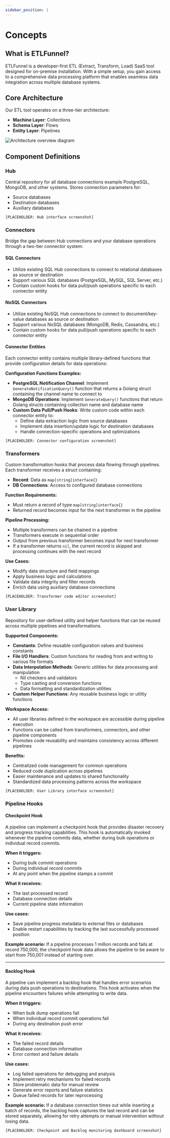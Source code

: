 ```yaml
---
sidebar_position: 1
---
```


# Concepts

## What is ETLFunnel?

ETLFunnel is a developer-first ETL (Extract, Transform, Load) SaaS tool designed for on-premise installation. With a simple setup, you gain access to a comprehensive data processing platform that enables seamless data integration across multiple database systems.

## Core Architecture

Our ETL tool operates on a three-tier architecture:

- **Machine Layer**: Collections
- **Schema Layer**: Flows  
- **Entity Layer**: Pipelines

![Architecture overview diagram](/img/architecture.svg)

## Component Definitions

### **Hub**
Central repository for all database connections example PostgreSQL, MongoDB, and other systems. Stores connection parameters for:
- Source databases
- Destination databases  
- Auxiliary databases

`[PLACEHOLDER: Hub interface screenshot]`

### **Connectors**
Bridge the gap between Hub connections and your database operations through a two-tier connector system:

#### **SQL Connectors**
- Utilize existing SQL Hub connections to connect to relational databases as source or destination
- Support various SQL databases (PostgreSQL, MySQL, SQL Server, etc.)
- Contain custom hooks for data pull/push operations specific to each connector entity

#### **NoSQL Connectors** 
- Utilize existing NoSQL Hub connections to connect to document/key-value databases as source or destination
- Support various NoSQL databases (MongoDB, Redis, Cassandra, etc.)
- Contain custom hooks for data pull/push operations specific to each connector entity

#### **Connector Entities**
Each connector entity contains multiple library-defined functions that provide configuration details for data operations:

**Configuration Functions Examples:**
- **PostgreSQL Notification Channel**: Implement `GenerateNotificationQuery()` function that returns a Golang struct containing the channel name to connect to
- **MongoDB Operations**: Implement `GenerateQuery()` functions that return Golang structs containing collection name and database name
- **Custom Data Pull/Push Hooks**: Write custom code within each connector entity to:
  - Define data extraction logic from source databases
  - Implement data insertion/update logic for destination databases
  - Handle connection-specific operations and optimizations

`[PLACEHOLDER: Connector configuration screenshot]`

### **Transformers**
Custom transformation hooks that process data flowing through pipelines. Each transformer receives a struct containing:
- **Record**: Data as `map[string]interface{}` 
- **DB Connections**: Access to configured database connections

**Function Requirements:**
- Must return a record of type `map[string]interface{}`
- Returned record becomes input for the next transformer in the pipeline

**Pipeline Processing:**
- Multiple transformers can be chained in a pipeline
- Transformers execute in sequential order
- Output from previous transformer becomes input for next transformer
- If a transformer returns `nil`, the current record is skipped and processing continues with the next record

**Use Cases:**
- Modify data structure and field mappings
- Apply business logic and calculations
- Validate data integrity and filter records
- Enrich data using auxiliary database connections

`[PLACEHOLDER: Transformer code editor screenshot]`

### **User Library**
Repository for user-defined utility and helper functions that can be reused across multiple pipelines and transformations.

**Supported Components:**
- **Constants**: Define reusable configuration values and business constants
- **File I/O Handlers**: Custom functions for reading from and writing to various file formats
- **Data Interpolation Methods**: Generic utilities for data processing and manipulation
  - Nil checkers and validators
  - Type casting and conversion functions
  - Data formatting and standardization utilities
- **Custom Helper Functions**: Any reusable business logic or utility functions

**Workspace Access:**
- All user libraries defined in the workspace are accessible during pipeline execution
- Functions can be called from transformers, connectors, and other pipeline components
- Promotes code reusability and maintains consistency across different pipelines

**Benefits:**
- Centralized code management for common operations
- Reduced code duplication across pipelines
- Easier maintenance and updates to shared functionality
- Standardized data processing patterns across the workspace

`[PLACEHOLDER: User Library interface screenshot]`

### **Pipeline Hooks**

#### **Checkpoint Hook**
A pipeline can implement a checkpoint hook that provides disaster recovery and progress tracking capabilities. This hook is automatically invoked whenever the pipeline commits data, whether during bulk operations or individual record commits.

**When it triggers:**
- During bulk commit operations
- During individual record commits
- At any point when the pipeline stamps a commit

**What it receives:**
- The last processed record
- Database connection details
- Current pipeline state information

**Use cases:**
- Save pipeline progress metadata to external files or databases
- Enable restart capabilities by tracking the last successfully processed position

**Example scenario:** If a pipeline processes 1 million records and fails at record 750,000, the checkpoint hook data allows the pipeline to be aware to start from 750,001 instead of starting over.

---

#### **Backlog Hook**
A pipeline can implement a backlog hook that handles error scenarios during data push operations to destinations. This hook activates when the pipeline encounters failures while attempting to write data.

**When it triggers:**
- When bulk dump operations fail
- When individual record commit operations fail
- During any destination push error

**What it receives:**
- The failed record details
- Database connection information
- Error context and failure details

**Use cases:**
- Log failed operations for debugging and analysis
- Implement retry mechanisms for failed records
- Store problematic data for manual review
- Generate error reports and failure statistics
- Queue failed records for later reprocessing

**Example scenario:** If a database connection times out while inserting a batch of records, the backlog hook captures the last record and can be stored separately, allowing for retry attempts or manual intervention without losing data.

`[PLACEHOLDER: Checkpoint and Backlog monitoring dashboard screenshot]`